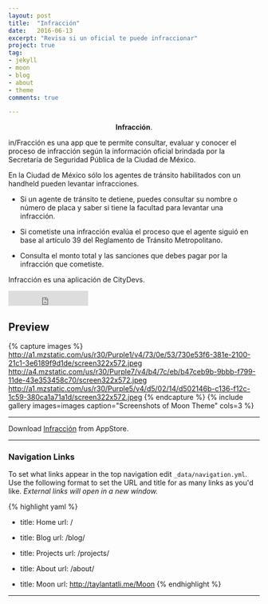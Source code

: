 ```yaml
---
layout: post
title:  "Infracción"
date:   2016-06-13
excerpt: "Revisa si un oficial te puede infraccionar"
project: true
tag:
- jekyll 
- moon
- blog
- about
- theme
comments: true

---
```


    
<center><b>Infracción</b>.</center>
     
in/Fracción es una app que te permite consultar, evaluar y conocer el proceso de infracción según la información oficial brindada por la Secretaría de Seguridad Pública de la Ciudad de México.

En la Ciudad de México sólo los agentes de tránsito habilitados con un handheld pueden levantar infracciones.

* Si un agente de tránsito te detiene, puedes consultar su nombre o número de placa y saber si tiene la facultad para levantar una infracción.

* Si cometiste una infracción evalúa el proceso que el agente siguió en base al artículo 39 del Reglamento de Tránsito Metropolitano.

* Consulta el monto total y las sanciones que debes pagar por la infracción que cometiste.

Infracción es una aplicación de CityDevs.

<iframe src="https://ghbtns.com/github-btn.html?user=TaylanTatli&repo=Moon&type=star&count=true&size=large" frameborder="0" scrolling="0" width="160px" height="30px"></iframe>    
      

## Preview

{% capture images %}
	http://a1.mzstatic.com/us/r30/Purple1/v4/73/0e/53/730e53f6-381e-2100-21c1-3e6189f9d1de/screen322x572.jpeg
	http://a4.mzstatic.com/us/r30/Purple7/v4/b4/7c/eb/b47ceb9b-9bbb-f799-11de-43e353458c70/screen322x572.jpeg
	http://a1.mzstatic.com/us/r30/Purple5/v4/d5/02/14/d502146b-c136-f12c-1c59-380ca1a71a1d/screen322x572.jpeg
{% endcapture %}
{% include gallery images=images caption="Screenshots of Moon Theme" cols=3 %}

---

  
      
Download  [Infracción](https://itunes.apple.com/ai/app/infraccion/id1029765142?mt=8) from AppStore.      


---

### Navigation Links

To set what links appear in the top navigation edit `_data/navigation.yml`. Use the following format to set the URL and title for as many links as you'd like. *External links will open in a new window.*

{% highlight yaml %}
- title: Home
  url: /

- title: Blog
  url: /blog/

- title: Projects
  url: /projects/

- title: About
  url: /about/

- title: Moon
  url: http://taylantatli.me/Moon
{% endhighlight %}

---

